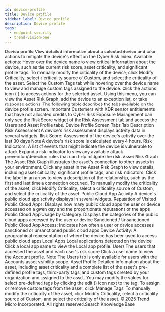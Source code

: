 ```yaml
---
id: device-profile
title: Device profile
sidebar_label: Device profile
description: Device profile
tags:
  - endpoint-security
  - trend-vision-one
---
```


 Device profile View detailed information about a selected device and take actions to mitigate the device's effect on the Cyber Risk Index. Available actions: Hover over the device name to view critical information about the device, such as the current risk score, asset criticality, and significant profile tags. To manually modify the criticality of the device, click Modify Criticality, select a criticality source of Custom, and select the criticality of the asset. Select the Custom Tags tab while hovering over the device name to view and manage custom tags assigned to the device. Click the actions icon ( ) to access actions for the selected asset. Using this menu, you can view the Asset Risk Graph, add the device to an exception list, or take response actions. The following table describes the tabs available on the device profile screen. Important Customers with XDR sensor entitlements that have not allocated credits to Cyber Risk Exposure Management can only see the Risk Score widget of the Risk Assessment tab and access the Users and Asset Profile tabs. Device Profile Screen Tabs Tab Description Risk Assessment A device's risk assessment displays activity data in several widgets. Risk Score: Assessment of the device's activity over the last 30 days Note A device's risk score is calculated every 4 hours. Risk Indicators: A list of events that might indicate the device is vulnerable to attack Expand a risk indicator to view any available attack prevention/detection rules that can help mitigate the risk. Asset Risk Graph The Asset Risk Graph illustrates the asset's connection to other assets in your environment. Click any asset in the Asset Risk Graph to view details, including asset criticality, significant profile tags, and risk indicators. Click the label in an arrow to view a description of the relationship, such as the first and last time a connection occurred. To manually modify the criticality of the asset, click Modify Criticality, select a criticality source of Custom, and select the criticality of the asset. Public Cloud App Activity A device's public cloud app activity displays in several widgets. Reputation of Visited Public Cloud Apps: Displays how many public cloud apps the user or device accessed on a given day and the proportionate reputations of the apps Public Cloud App Usage by Category: Displays the categories of the public cloud apps accessed by the user or device Sanctioned / Unsanctioned Public Cloud App Access: Indicates how often a user or device accesses sanctioned or unsanctioned public cloud apps Device Activity: A geographical representation of where the device has been used to access public cloud apps Local Apps Local applications detected on the device Click a local app name to view the Local app profile. Users The users that accessed the asset and each user's risk score Click a user name to view the Account profile. Note The Users tab is only available for users with the Accounts asset visibility scope. Asset Profile Detailed information about the asset, including asset criticality and a complete list of the asset's pre-defined profile tags, third-party tags, and custom tags created by your organization and assigned to the asset. You may modify the values for select pre-defined tags by clicking the edit () icon next to the tag. To assign or remove custom tags from the asset, click Manage Tags. To manually modify the criticality of the asset, click Modify Criticality, select a criticality source of Custom, and select the criticality of the asset. © 2025 Trend Micro Incorporated. All rights reserved.Search Knowledge Base